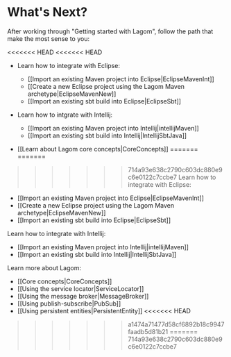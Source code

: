 # What's Next?

After working through "Getting started with Lagom", follow the path that make the most sense to you:

<<<<<<< HEAD
<<<<<<< HEAD
* Learn how to integrate with Eclipse:
    * [[Import an existing Maven project into Eclipse|EclipseMavenInt]] 
    * [[Create a new Eclipse project using the Lagom Maven archetype|EclipseMavenNew]]
    * [[Import an existing sbt build into Eclipse|EclipseSbt]]
    
* Learn how to intgrate with Intellij:
    * [[Import an existing Maven project into Intellij|intellijMaven]]
    * [[Import an existing sbt build into Intellij|IntellijSbtJava]]
    
* [[Learn about Lagom core concepts|CoreConcepts]]
=======
=======
>>>>>>> 714a93e638c2790c603dc880e9c6e0122c7ccbe7
Learn how to integrate with Eclipse:

* [[Import an existing Maven project into Eclipse|EclipseMavenInt]] 
* [[Create a new Eclipse project using the Lagom Maven archetype|EclipseMavenNew]]
* [[Import an existing sbt build into Eclipse|EclipseSbt]]
    
Learn how to integrate with Intellij:

* [[Import an existing Maven project into Intellij|intellijMaven]]
* [[Import an existing sbt build into Intellij|IntellijSbtJava]]
    
Learn more about Lagom:

* [[Core concepts|CoreConcepts]]
* [[Using the service locator|ServiceLocator]]
* [[Using the message broker|MessageBroker]]
* [[Using publish-subscribe|PubSub]]
* [[Using persistent entities|PersistentEntity]]
<<<<<<< HEAD
>>>>>>> a1474a71477d58cf6892b18c9947faadb5d81b21
=======
>>>>>>> 714a93e638c2790c603dc880e9c6e0122c7ccbe7
